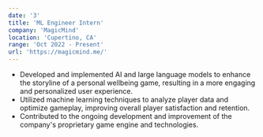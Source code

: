 ```yaml
---
date: '3'
title: 'ML Engineer Intern'
company: 'MagicMind'
location: 'Cupertino, CA'
range: 'Oct 2022 - Present'
url: 'https://magicmind.me/'
---
```


- Developed and implemented AI and large language models to enhance the storyline of a personal wellbeing game, resulting in a more engaging and personalized user experience.
- Utilized machine learning techniques to analyze player data and optimize gameplay, improving overall player satisfaction and retention.
- Contributed to the ongoing development and improvement of the company's proprietary game engine and technologies.
